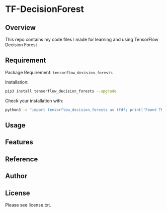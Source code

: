 # TF-DecisionForest 

## Overview
This repo contains my code files I made for learning and using TensorFlow Decision Forest

## Requirement
Package Requirement: `tensorflow_decision_forests`

Installation:
```bash
pip3 install tensorflow_decision_forests --upgrade
```
Check your installation with:
```bash
python3 -c "import tensorflow_decision_forests as tfdf; print('Found TF-DF v' + tfdf.__version__)"
```
## Usage


## Features


## Reference


## Author


## License

Please see license.txt.
